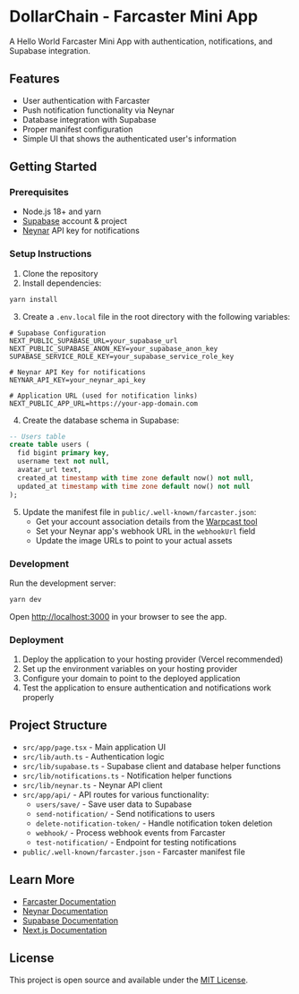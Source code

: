 # DollarChain - Farcaster Mini App

A Hello World Farcaster Mini App with authentication, notifications, and Supabase integration.

## Features

- User authentication with Farcaster
- Push notification functionality via Neynar
- Database integration with Supabase
- Proper manifest configuration
- Simple UI that shows the authenticated user's information

## Getting Started

### Prerequisites

- Node.js 18+ and yarn
- [Supabase](https://supabase.com) account & project
- [Neynar](https://neynar.com) API key for notifications

### Setup Instructions

1. Clone the repository
2. Install dependencies:

```bash
yarn install
```

3. Create a `.env.local` file in the root directory with the following variables:

```
# Supabase Configuration
NEXT_PUBLIC_SUPABASE_URL=your_supabase_url
NEXT_PUBLIC_SUPABASE_ANON_KEY=your_supabase_anon_key
SUPABASE_SERVICE_ROLE_KEY=your_supabase_service_role_key

# Neynar API Key for notifications
NEYNAR_API_KEY=your_neynar_api_key

# Application URL (used for notification links)
NEXT_PUBLIC_APP_URL=https://your-app-domain.com
```

4. Create the database schema in Supabase:

```sql
-- Users table
create table users (
  fid bigint primary key,
  username text not null,
  avatar_url text,
  created_at timestamp with time zone default now() not null,
  updated_at timestamp with time zone default now() not null
);
```

5. Update the manifest file in `public/.well-known/farcaster.json`:
   - Get your account association details from the [Warpcast tool](https://warpcast.com/~/developers/frames)
   - Set your Neynar app's webhook URL in the `webhookUrl` field
   - Update the image URLs to point to your actual assets

### Development

Run the development server:

```bash
yarn dev
```

Open [http://localhost:3000](http://localhost:3000) in your browser to see the app.

### Deployment

1. Deploy the application to your hosting provider (Vercel recommended)
2. Set up the environment variables on your hosting provider
3. Configure your domain to point to the deployed application
4. Test the application to ensure authentication and notifications work properly

## Project Structure

- `src/app/page.tsx` - Main application UI
- `src/lib/auth.ts` - Authentication logic
- `src/lib/supabase.ts` - Supabase client and database helper functions
- `src/lib/notifications.ts` - Notification helper functions
- `src/lib/neynar.ts` - Neynar API client
- `src/app/api/` - API routes for various functionality:
  - `users/save/` - Save user data to Supabase
  - `send-notification/` - Send notifications to users
  - `delete-notification-token/` - Handle notification token deletion
  - `webhook/` - Process webhook events from Farcaster
  - `test-notification/` - Endpoint for testing notifications
- `public/.well-known/farcaster.json` - Farcaster manifest file

## Learn More

- [Farcaster Documentation](https://docs.farcaster.xyz/)
- [Neynar Documentation](https://docs.neynar.com/)
- [Supabase Documentation](https://supabase.com/docs)
- [Next.js Documentation](https://nextjs.org/docs)

## License

This project is open source and available under the [MIT License](LICENSE).
